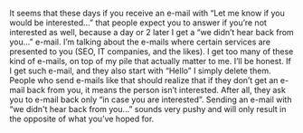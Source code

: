 

It seems that these days if you receive an e-mail with “Let me know if you would be interested…”
that people expect you to answer if you’re not interested as well, because a day or 2 later I get a
“we didn’t hear back from you…” e-mail. I’m talking about the e-mails where certain
services are presented to you (SEO, IT companies, and the likes). I get too many of these kind of e-mails, on
top of my pile that actually matter to me. I’ll be honest. If I get such e-mail, and they also start
with “Hello” I simply delete them. People who send e-mails like that should realize that if they
don’t get an e-mail back from you, it means the person isn’t interested. After all, they ask you
to e-mail back only “in case you are interested”. Sending an e-mail with “we didn't hear
back from you…” sounds very pushy and will only result in the opposite of what you’ve hoped for.

